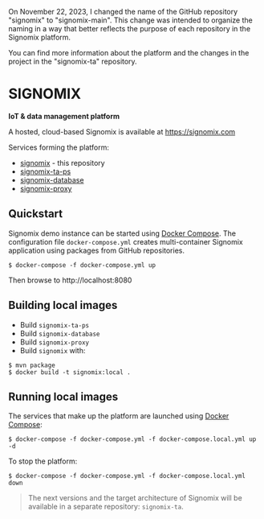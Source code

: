 On November 22, 2023, I changed the name of the GitHub repository "signomix" to "signomix-main". This change was intended to organize the naming in a way that better reflects the purpose of each repository in the Signomix platform. 

You can find more information about the platform and the changes in the project in the "signomix-ta" repository.

# SIGNOMIX

**IoT & data management platform**

A hosted, cloud-based Signomix is available at https://signomix.com

Services forming the platform:

- [signomix](https://github.com/signomix/signomix) - this repository
- [signomix-ta-ps](https://github.com/signomix/signomix-ta-ps)
- [signomix-database](https://github.com/signomix/signomix-database)
- [signomix-proxy](https://github.com/signomix/signomix-proxy)

## Quickstart

Signomix demo instance can be started using [Docker Compose](https://docs.docker.com/compose/). The configuration file `docker-compose.yml` creates multi-container Signomix application using packages from GitHub repositories.

```shell
$ docker-compose -f docker-compose.yml up
```

Then browse to http://localhost:8080

## Building local images

- Build `signomix-ta-ps`
- Build `signomix-database`
- Build `signomix-proxy`
- Build `signomix` with:

```
$ mvn package
$ docker build -t signomix:local .
```

## Running local images

The services that make up the platform are launched using [Docker Compose](https://docs.docker.com/compose/):

```
$ docker-compose -f docker-compose.yml -f docker-compose.local.yml up -d
```

To stop the platform:

```
$ docker-compose -f docker-compose.yml -f docker-compose.local.yml down
```

> The next versions and the target architecture of Signomix will be available in a separate repository: `signomix-ta`.

